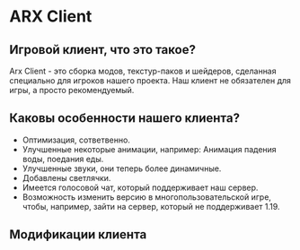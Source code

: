 # ARX Client
## Игровой клиент, что это такое?
Arx Client - это сборка модов, текстур-паков и шейдеров, сделанная специально для игроков нашего проекта. Наш клиент не обязателен для игры, а просто рекомендуемый.
## Каковы особенности нашего клиента?
- Оптимизация, сответвенно. 
- Улучшенные некоторые анимации, например: Анимация падения воды, поедания еды. 
- Улучшенные звуки, они теперь более динамичные. 
- Добавлены светлячки.
- Имеется голосовой чат, который поддерживает наш сервер. 
- Возможность изменить версию в многопользовательской игре, чтобы, например, зайти на сервер, который не поддерживает 1.19.
## Модификации клиента
